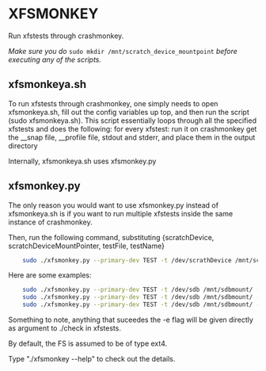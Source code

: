 # XFSMONKEY #

Run xfstests through crashmonkey.

_Make sure you do_ `sudo mkdir /mnt/scratch_device_mountpoint` _before executing any of the scripts._

## xfsmonkeya.sh ##
To run xfstests through crashmonkey, one simply needs to open xfsmonkeya.sh, fill out the config variables up top, and then run the script (sudo xfsmonkeya.sh).
This script essentially loops through all the specified xfstests and does the following:
for every xfstest:
	run it on crashmonkey
	get the __snap file, __profile file, stdout and stderr, and place them in the output directory

Internally, xfsmonkeya.sh uses xfsmonkey.py

## xfsmonkey.py ##

The only reason you would want to use xfsmonkey.py instead of xfsmonkeya.sh is if you want to run multiple xfstests inside
the same instance of crashmonkey.

Then, run the following command, substituting {scratchDevice, scratchDeviceMountPointer, testFile, testName}
```sh	
	sudo ./xfsmonkey.py --primary-dev TEST -t /dev/scrathDevice /mnt/scratchDeviceMountPoint -e testFile/testName
```

Here are some examples: 
```sh
	sudo ./xfsmonkey.py --primary-dev TEST -t /dev/sdb /mnt/sdbmount/ -e generic/011                # this test runs the generic 011 test (scratch device is /dev/sdb)
	sudo ./xfsmonkey.py --primary-dev TEST -t /dev/sdb /mnt/sdbmount/ -e ext4/011                   # this test runs the ext4 011 test
	sudo ./xfsmonkey.py --primary-dev TEST -t /dev/sdb /mnt/sdbmount/ -e ext4											# this test runs all the ext4 tests
```

Something to note, anything that suceedes the -e flag will be given directly as argument to ./check in xfstests.

By default, the FS is assumed to be of type ext4.

Type "./xfsmonkey --help" to check out the details.




